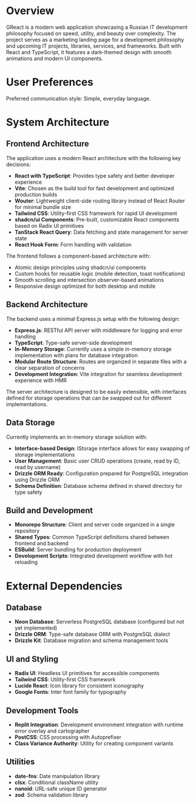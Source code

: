 # Overview

GReact is a modern web application showcasing a Russian IT development philosophy focused on speed, utility, and beauty over complexity. The project serves as a marketing landing page for a development philosophy and upcoming IT projects, libraries, services, and frameworks. Built with React and TypeScript, it features a dark-themed design with smooth animations and modern UI components.

# User Preferences

Preferred communication style: Simple, everyday language.

# System Architecture

## Frontend Architecture

The application uses a modern React architecture with the following key decisions:

- **React with TypeScript**: Provides type safety and better developer experience
- **Vite**: Chosen as the build tool for fast development and optimized production builds
- **Wouter**: Lightweight client-side routing library instead of React Router for minimal bundle size
- **Tailwind CSS**: Utility-first CSS framework for rapid UI development
- **shadcn/ui Components**: Pre-built, customizable React components based on Radix UI primitives
- **TanStack React Query**: Data fetching and state management for server state
- **React Hook Form**: Form handling with validation

The frontend follows a component-based architecture with:
- Atomic design principles using shadcn/ui components
- Custom hooks for reusable logic (mobile detection, toast notifications)
- Smooth scrolling and intersection observer-based animations
- Responsive design optimized for both desktop and mobile

## Backend Architecture

The backend uses a minimal Express.js setup with the following design:

- **Express.js**: RESTful API server with middleware for logging and error handling
- **TypeScript**: Type-safe server-side development
- **In-Memory Storage**: Currently uses a simple in-memory storage implementation with plans for database integration
- **Modular Route Structure**: Routes are organized in separate files with a clear separation of concerns
- **Development Integration**: Vite integration for seamless development experience with HMR

The server architecture is designed to be easily extensible, with interfaces defined for storage operations that can be swapped out for different implementations.

## Data Storage

Currently implements an in-memory storage solution with:
- **Interface-based Design**: IStorage interface allows for easy swapping of storage implementations
- **User Management**: Basic user CRUD operations (create, read by ID, read by username)
- **Drizzle ORM Ready**: Configuration prepared for PostgreSQL integration using Drizzle ORM
- **Schema Definition**: Database schema defined in shared directory for type safety

## Build and Development

- **Monorepo Structure**: Client and server code organized in a single repository
- **Shared Types**: Common TypeScript definitions shared between frontend and backend
- **ESBuild**: Server bundling for production deployment
- **Development Scripts**: Integrated development workflow with hot reloading

# External Dependencies

## Database
- **Neon Database**: Serverless PostgreSQL database (configured but not yet implemented)
- **Drizzle ORM**: Type-safe database ORM with PostgreSQL dialect
- **Drizzle Kit**: Database migration and schema management tools

## UI and Styling
- **Radix UI**: Headless UI primitives for accessible components
- **Tailwind CSS**: Utility-first CSS framework
- **Lucide React**: Icon library for consistent iconography
- **Google Fonts**: Inter font family for typography

## Development Tools
- **Replit Integration**: Development environment integration with runtime error overlay and cartographer
- **PostCSS**: CSS processing with Autoprefixer
- **Class Variance Authority**: Utility for creating component variants

## Utilities
- **date-fns**: Date manipulation library
- **clsx**: Conditional className utility
- **nanoid**: URL-safe unique ID generator
- **zod**: Schema validation library